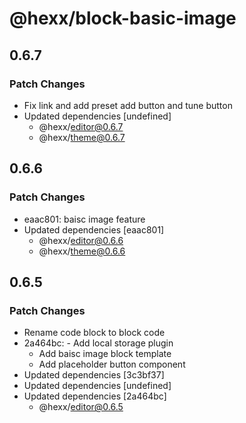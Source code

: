 # @hexx/block-basic-image

## 0.6.7

### Patch Changes

- Fix link and add preset add button and tune button
- Updated dependencies [undefined]
  - @hexx/editor@0.6.7
  - @hexx/theme@0.6.7

## 0.6.6

### Patch Changes

- eaac801: baisc image feature
- Updated dependencies [eaac801]
  - @hexx/editor@0.6.6
  - @hexx/theme@0.6.6

## 0.6.5

### Patch Changes

- Rename code block to block code
- 2a464bc: - Add local storage plugin
  - Add baisc image block template
  - Add placeholder button component
- Updated dependencies [3c3bf37]
- Updated dependencies [undefined]
- Updated dependencies [2a464bc]
  - @hexx/editor@0.6.5
